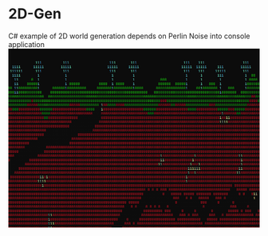 # 2D-Gen
C# example of 2D world generation depends on Perlin Noise into console application <br />
![Preview](preview.jpg)
